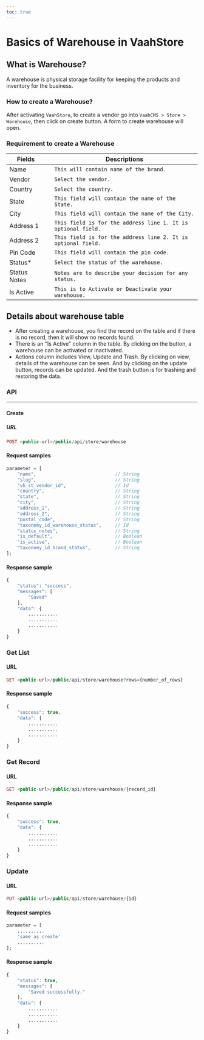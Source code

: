 ```yaml
---
toc: true
---
```


# Basics of Warehouse in VaahStore


## What is Warehouse?

A warehouse is physical storage facility for keeping the products and inventory for the business.

### How to create a Warehouse?

After activating `VaahStore`, to create a vendor go into `VaahCMS > Store > Warehouse`, then click on create button. A form to create warehouse will open.

### Requirement to create a Warehouse


| Fields                   |      | Descriptions                                      |
| ------------------------ | ---- | -------------------------------------------- |
| Name                     |      | `This will contain name of the brand.`    |
| Vendor                   |      | `Select the vendor.`         |
| Country                  |      | `Select the country.` |
| State                    |      | `This field will contain the name of the State.`         |
| City                     |      | `This field will contain the name of the City.`         |
| Address 1                |      | `This field is for the address line 1. It is optional field.`         |
| Address 2                |      | `This field is for the address line 2. It is optional field.`         |
| Pin Code                 |      | `This field will contain the pin code.`         |
| Status*                  |      | `Select the status of the warehouse.`         |
| Status Notes             |      | `Notes are to describe your decision for any status.`   |
| Is Active                |      | `This is to Activate or Deactivate your warehouse.`         |


## Details about warehouse table

* After creating a warehouse, you find the record on the table and if there is no record, then it will show no records found.
* There is an "Is Active" column in the table. By clicking on the button, a warehouse can be activated or inactivated.
* Actions column includes View, Update and Trash. By clicking on view, details of the warehouse can be seen. And by clicking on the update button, records can be updated. And the trash button is for trashing and restoring the data.

### API
---------
#### Create

##### URL
```php
POST <public-url>/public/api/store/warehouse
```

#### Request samples

```php
parameter = [
    "name",                             // String
    "slug",                             // String
    "vh_st_vendor_id",                  // Id
    "country",                          // String
    "state",                            // String
    "city",                             // String
    "address_1",                        // String
    "address_2",                        // String
    "postal_code",                      // String
    "taxonomy_id_warehouse_status",     // Id
    "status_notes",                     // String
    "is_default",                       // Boolean
    "is_active",                        // Boolean
    "taxonomy_id_brand_status",         // String
];
```
#### Response sample

```php
{
    "status": "success",
    "messages": [
        "Saved"
    ],
    "data": {
        ...........
        ...........
        ...........
    }
}
```

### Get List

#### URL
```php
GET <public-url>/public/api/store/warehouse?rows={number_of_rows}
```

#### Response sample

```php
{
    "success": true,
    "data": {
        ...........
        ...........
        ...........
    }
}
```

### Get Record

#### URL
```php
GET <public-url>/public/api/store/warehouse/{record_id}
```

#### Response sample

```php
{
    "success": true,
    "data": {
        ...........
        ...........
        ...........
    }
}
```

### Update

#### URL
```php
PUT <public-url>/public/api/store/warehouse/{id}
```

#### Request samples

```php
parameter = [
    ..........
    'same as create'
    ..........
];
```

#### Response sample

```php
{
    "status": true,
    "messages": [
        "Saved successfully."
    ],
    "data": {
        ...........
        ...........
        ...........
    }
}
```

